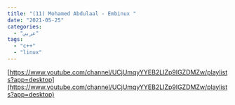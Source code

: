 ```yaml
---
title: "(11) Mohamed Abdulaal - Embinux "
date: "2021-05-25"
categories:
  - "عربي"
tags:
  - "c++"
  - "linux"
---
```


[https://www.youtube.com/channel/UCjUmqyYYEB2LIZp9IGZDMZw/playlists?app=desktop](https://www.youtube.com/channel/UCjUmqyYYEB2LIZp9IGZDMZw/playlists?app=desktop)
